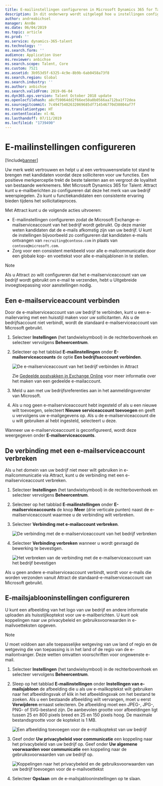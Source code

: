 ```yaml
---
title: E-mailinstellingen configureren in Microsoft Dynamics 365 for Talent - Attract
description: In dit onderwerp wordt uitgelegd hoe u instellingen configureert voor e-mail die door Microsoft Dynamcis 365 for Talent - Attract wordt verzonden.
author: andreabichsel
manager: AnnBe
ms.date: 06/04/2019
ms.topic: article
ms.prod: ''
ms.service: dynamics-365-talent
ms.technology: ''
ms.search.form: ''
audience: Application User
ms.reviewer: anbichse
ms.search.scope: Talent, Core
ms.custom: 7521
ms.assetid: 3b953d5f-6325-4c9e-8b9b-6ab0458a73f8
ms.search.region: Global
ms.search.industry: ''
ms.author: anbichse
ms.search.validFrom: 2019-06-04
ms.dyn365.ops.version: Talent October 2018 update
ms.openlocfilehash: a8cf59064dd2f66ee50a0b0566aa712ba1f72dea
ms.sourcegitcommit: 7c49475402632069685df714546770d30804af7f
ms.translationtype: HT
ms.contentlocale: nl-NL
ms.lasthandoff: 07/11/2019
ms.locfileid: "1739490"
---
```

# <a name="configure-email-settings"></a>E-mailinstellingen configureren

[!include[banner](../includes/banner.md)]

Uw merk wekt vertrouwen en helpt u al een vertrouwensrelatie tot stand te brengen met kandidaten voordat deze solliciteren voor uw functies. Een positieve merkperceptie trekt de beste talenten aan en vergroot de loyaliteit van bestaande werknemers. Met Microsoft Dynamics 365 for Talent: Attract kunt u e-mailberichten zo configureren dat deze het merk van uw bedrijf weerspiegelen. Zo kunt u functiekandidaten een consistente ervaring bieden tijdens het sollicitatieproces.

Met Attract kunt u de volgende acties uitvoeren:

- E-mailinstellingen configureren zodat de Microsoft Exchange-e-mailserviceaccount van het bedrijf wordt gebruikt. Op deze manier weten kandidaten dat de e-mails afkomstig zijn van uw bedrijf. U kunt de instellingen bijvoorbeeld zo configureren dat kandidaten e-mails ontvangen van `recruiting@contoso.com` in plaats van `contoso@microsoft.com`.
- Zorg voor een consistent merkbeeld voor alle e-mailcommunicatie door een globale kop- en voettekst voor alle e-mailsjablonen in te stellen. 

> [!NOTE]
> Als u Attract zo wilt configureren dat het e-mailserviceaccount van uw bedrijf wordt gebruikt om e-mail te verzenden, hebt u Uitgebreide invoegtoepassing voor aanstellingen nodig.

## <a name="connect-an-email-service-account"></a>Een e-mailserviceaccount verbinden

Door de e-mailserviceaccount van uw bedrijf te verbinden, kunt u een e-mailervaring met een huisstijl maken voor uw sollicitanten. Als u de bedrijfsaccount niet verbindt, wordt de standaard e-mailserviceaccount van Microsoft gebruikt.

1. Selecteer **Instellingen** (het tandwielsymbool) in de rechterbovenhoek en selecteer vervolgens **Beheercentrum**.
2. Selecteer op het tabblad **E-mailinstellingen** onder **E-mailserviceaccounts** de optie **Een bedrijfsacccount verbinden**.

    ![De e-mailserviceaccount van het bedrijf verbinden in Attract](./media/attract-admin-email-service-accounts.png)

    Zie [Gedeelde postvakken in Exchange Online](https://docs.microsoft.com/exchange/collaboration-exo/shared-mailboxes) voor meer informatie over het maken van een gedeelde e-mailaccount.

3. Meld u aan met uw bedrijfsreferenties aan in het aanmeldingsvenster van Microsoft.
4. Als u nog geen e-mailserviceaccount hebt ingesteld of als u een nieuwe wilt toevoegen, selecteert **Nieuwe serviceaccount toevoegen** en geeft u vervolgens uw e-mailgegevens op. Als u de e-mailserviceaccount die u wilt gebruiken al hebt ingesteld, selecteert u deze.

Wanneer uw e-mailserviceaccount is geconfigureerd, wordt deze weergegeven onder **E-mailserviceaccounts**.

## <a name="disconnect-an-email-service-account"></a>De verbinding met een e-mailserviceaccount verbreken

Als u het domein van uw bedrijf niet meer wilt gebruiken in e-mailcommunicatie via Attract, kunt u de verbinding met een e-mailserviceaccount verbreken.

1. Selecteer **Instellingen** (het tandwielsymbool) in de rechterbovenhoek en selecteer vervolgens **Beheercentrum**.
2. Selecteer op het tabblad **E-mailinstellingen** onder **E-mailserviceaccounts** de knop **Meer** (drie verticale punten) naast de e-mailserviceaccount waarmee u de verbinding wilt verbreken.
3. Selecteer **Verbinding met e-mailaccount verbreken**.

    ![De verbinding met de e-mailserviceaccount van het bedrijf verbreken](./media/attract-admin-disconnect-email-account.png)

4. Selecteer **Verbinding verbreken** wanneer u wordt gevraagd de bewerking te bevestigen.

    ![Het verbreken van de verbinding met de e-mailserviceaccount van het bedrijf bevestigen](./media/attract-admin-email-confirm-disconnect.png)

Als u geen andere e-mailserviceaccount verbindt, wordt voor e-mails die worden verzonden vanuit Attract de standaard-e-mailserviceaccount van Microsoft gebruikt.

## <a name="configure-email-template-settings"></a>E-mailsjablooninstellingen configureren

U kunt een afbeelding van het logo van uw bedrijf en andere informatie uploaden als huisstijlkoptekst voor uw e-mailberichten. U kunt ook koppelingen naar uw privacybeleid en gebruiksvoorwaarden in e-mailvoetteksten opgeven.

> [!NOTE]
> U moet voldoen aan alle toepasselijke wetgeving van uw land of regio en de wetgeving die van toepassing is in het land of de regio van de e-mailontvanger. Deze wetten omvatten voorschriften voor ongewenste e-mail.

1. Selecteer **Instellingen** (het tandwielsymbool) in de rechterbovenhoek en selecteer vervolgens **Beheercentrum**.
2. Sleep op het tabblad **E-mailinstellingen** onder **Instellingen van e-mailsjabloon** de afbeelding die u als uw e-mailkoptekst wilt gebruiken naar het afbeeldingsvak of klik in het afbeeldingsvak om het bestand te zoeken. Als u een bestaande afbeelding wilt vervangen, moet u eerst **Verwijderen** ernaast selecteren. De afbeelding moet een JPEG-, JPG-, PNG- of SVG-bestand zijn. De aanbevolen grootte voor afbeeldingen ligt tussen 25 en 800 pixels breed en 25 en 150 pixels hoog. De maximale bestandsgrootte voor de koptekst is 1 MB.

    ![Een afbeelding toevoegen voor de e-mailkoptekst van uw bedrijf](./media/attract-admin-email-header.png)

3. Geef onder **Uw privacybeleid voor communicatie** een koppeling naar het privacybeleid van uw bedrijf op. Geef onder **Uw algemene voorwaarden voor communicatie** een koppeling naar de gebruiksvoorwaarden van uw bedrijf op.

    ![Koppelingen naar het privacybeleid en de gebruiksvoorwaarden van uw bedrijf toevoegen voor de e-mailvoettekst](./media/attract-admin-email-footer.png)

4. Selecteer **Opslaan** om de e-mailsjablooninstellingen op te slaan.
